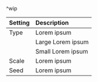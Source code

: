 ^wip

| Setting   | Description         |
| :-------- | :------------------ |
| Type  | Lorem ipsum         |
|           | Large Lorem ipsum |
|           | Small Lorem ipsum |
| Scale | Lorem ipsum         |
| Seed  | Lorem ipsum         |
